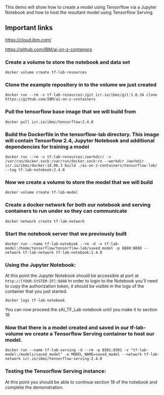 This demo will show how to create a model using Tensorflow via a Jupyter Notebook and how to host the resultant model using Tensorflow Serving.

## Important links
https://cloud.ibm.com/

https://github.com/IBM/ai-on-z-containers

### Create a volume to store the notebook and data set
`docker volume create tf-lab-resources`
### Clone the example repository in to the volume we just created
`docker run --rm -v tf-lab-resources:/git icr.io/ibmz/git:1.0.34 clone https://github.com/IBM/ai-on-z-containers`

### Pull the tensorflow base image that we will build from
`docker pull icr.io/ibmz/tensorflow:2.4.0`

### Build the Dockerfile in the tensorflow-lab directory. This image will contain Tensorflow 2.4, Jupyter Notebook and additional dependencies for training a model
`docker run --rm -v tf-lab-resources:/workdir/ -v /var/run/docker.sock:/var/run/docker.sock:ro --workdir /workdir icr.io/ibmz/docker:18.06.3 build ./ai-on-z-containers/tensorflow-lab/ --tag tf-lab-notebook:2.4.0`

### Now we create a volume to store the model that we will build
`docker volume create tf-lab-model`

### Create a docker network for both our notebook and serving containers to run under so they can communicate
`docker network create tf-lab-network`

### Start the notebook server that we previously built
`docker run --name tf-lab-notebook --rm -d -v tf-lab-model:/home/tensorflow/tensorflow-lab/saved_model -p 8888:8888 --network tf-lab-network tf-lab-notebook:2.4.0`

### Using the Jupyter Notebook:
At this point the Jupyter Notebook should be accessible at port at `http://[YOUR-SYSTEM-IP]:8888`
In order to login to the Notebook you'll need to copy the authorization token, it should be visible in the logs of the container that you just started.

`docker logs tf-lab-notebook`

You can now proceed the zAI_TF_Lab notebook until you make it to section 18

### Now that there is a model created and saved in our tf-lab-volume we create a Tensorflow Serving container to host our model.
`docker run --name tf-lab-serving -d --rm -p 8501:8501 -v "tf-lab-model:/models/saved_model" -e MODEL_NAME=saved_model --network tf-lab-network icr.io/ibmz/tensorflow-serving:2.4.0`

### Testing the Tensorflow Serving instance:
At this point you should be able to continue section 18 of the notebook and complete the demonstration.
